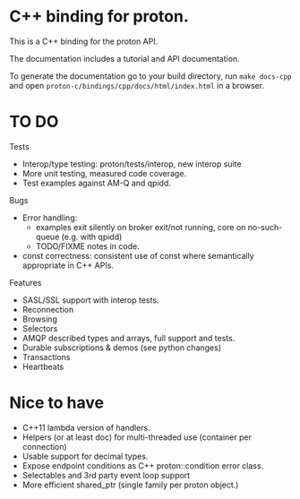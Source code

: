 # C++ binding for proton.

This is a C++ binding for the proton API.

The documentation includes a tutorial and API documentation.

To generate the documentation go to your build directory, run `make docs-cpp`
and open `proton-c/bindings/cpp/docs/html/index.html` in a browser.

# TO DO

Tests
- Interop/type testing: proton/tests/interop, new interop suite
- More unit testing, measured code coverage.
- Test examples against AM-Q and qpidd.

Bugs
- Error handling:
  - examples exit silently on broker exit/not running, core on no-such-queue (e.g. with qpidd)
  - TODO/FIXME notes in code.
- const correctness: consistent use of const where semantically appropriate in C++ APIs.

Features
- SASL/SSL support with interop tests.
- Reconnection
- Browsing
- Selectors
- AMQP described types and arrays, full support and tests.
- Durable subscriptions & demos (see python changes)
- Transactions
- Heartbeats

# Nice to have

- C++11 lambda version of handlers.
- Helpers (or at least doc) for multi-threaded use (container per connection)
- Usable support for decimal types.
- Expose endpoint conditions as C++ proton::condition error class.
- Selectables and 3rd party event loop support
- More efficient shared_ptr (single family per proton object.)
